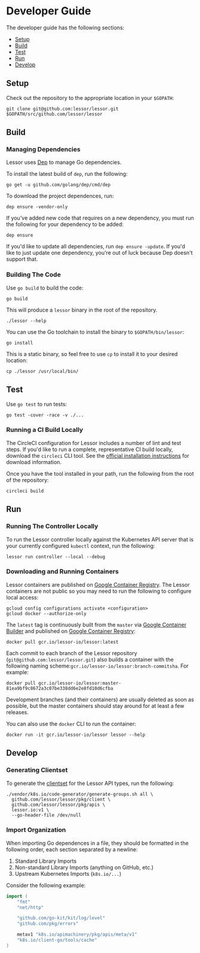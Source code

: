 # Developer Guide

The developer guide has the following sections:

- [Setup](#setup)
- [Build](#build)
- [Test](#test)
- [Run](#run)
- [Develop](#develop)

## Setup

Check out the repository to the appropriate location in your `$GOPATH`:

```
git clone git@github.com:lessor/lessor.git $GOPATH/src/github.com/lessor/lessor
```

## Build

### Managing Dependencies

Lessor uses [Dep](https://github.com/golang/dep) to manage Go dependencies.

To install the latest build of `dep`, run the following:

```
go get -u github.com/golang/dep/cmd/dep
```

To download the project dependences, run:

```
dep ensure -vendor-only
```

If you've added new code that requires on a new dependency, you must run the following for your dependency to be added:

```
dep ensure
```

If you'd like to update all dependencies, run `dep ensure -update`. If you'd like to just update one dependency, you're out of luck because Dep doesn't support that.

### Building The Code

Use `go build` to build the code:

```
go build
```

This will produce a `lessor` binary in the root of the repository.

```
./lessor --help
```

You can use the Go toolchain to install the binary to `$GOPATH/bin/lessor`:

```
go install
```

This is a static binary, so feel free to use `cp` to install it to your desired location:

```
cp ./lessor /usr/local/bin/
```

## Test

Use `go test` to run tests:

```
go test -cover -race -v ./...
```

### Running a CI Build Locally

The CircleCI configuration for Lessor includes a number of lint and test steps. If you'd like to run a complete, representative CI build locally, download the `circleci` CLI tool. See the [official installation instructions](https://circleci.com/docs/2.0/local-cli/#installing-the-circleci-local-cli-on-macos-and-linux-distros) for download information.

Once you have the tool installed in your path, run the following from the root of the repository:

```
circleci build
```

## Run

### Running The Controller Locally

To run the Lessor controller locally against the Kubernetes API server that is your currently configured `kubectl` context, run the following:

```
lessor run controller --local --debug
```

### Downloading and Running Containers

Lessor containers are published on [Google Container Registry](https://cloud.google.com/container-registry/). The Lessor containers are not public so you may need to run the following to configure local access:

```
gcloud config configurations activate <configuration>
gcloud docker --authorize-only
```

The `latest` tag is continuously built from the `master` via [Google Container Builder](https://cloud.google.com/container-builder/) and published on [Google Container Registry](https://cloud.google.com/container-registry/):

```
docker pull gcr.io/lessor-io/lessor:latest
```

Each commit to each branch of the Lessor repository (`git@github.com:lessor/lessor.git`) also builds a container with the following naming scheme:`gcr.io/lessor-io/lessor:branch-commitsha`. For example:

```
docker pull gcr.io/lessor-io/lessor:master-81ea9bf9c8672a3c07be338dd6e2e8fd10d6cfba
```

Development branches (and their containers) are usually deleted as soon as possible, but the master containers should stay around for at least a few releases.

You can also use the `docker` CLI to run the container:

```
docker run -it gcr.io/lessor-io/lessor lessor --help
```

## Develop

### Generating Clientset

To generate the [clientset](https://github.com/kubernetes/community/blob/master/contributors/devel/generating-clientset.md) for the Lessor API types, run the following:

```
./vendor/k8s.io/code-generator/generate-groups.sh all \
  github.com/lessor/lessor/pkg/client \
  github.com/lessor/lessor/pkg/apis \
  lessor.io:v1 \
  --go-header-file /dev/null
```

### Import Organization

When importing Go dependences in a file, they should be formatted in the following order, each section separated by a newline:

1. Standard Library Imports
2. Non-standard Library Imports (anything on GitHub, etc.)
3. Upstream Kubernetes Imports (`k8s.io/...`)

Consider the following example:

```go
import (
	"fmt"
	"net/http"

	"github.com/go-kit/kit/log/level"
	"github.com/pkg/errors"

	metav1 "k8s.io/apimachinery/pkg/apis/meta/v1"
	"k8s.io/client-go/tools/cache"
)
```
